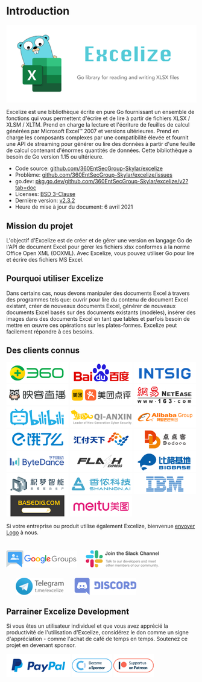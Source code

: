 # Introduction

<p align="center"><img width="650" src="../images/excelize.svg" alt="Excelize logo"></p>

Excelize est une bibliothèque écrite en pure Go fournissant un ensemble de fonctions qui vous permettent d'écrire et de lire à partir de fichiers XLSX / XLSM / XLTM. Prend en charge la lecture et l'écriture de feuilles de calcul générées par Microsoft Excel&trade; 2007 et versions ultérieures. Prend en charge les composants complexes par une compatibilité élevée et fournit une API de streaming pour générer ou lire des données à partir d'une feuille de calcul contenant d'énormes quantités de données. Cette bibliothèque a besoin de Go version 1.15 ou ultérieure.

- Code source: [github.com/360EntSecGroup-Skylar/excelize](https://github.com/360EntSecGroup-Skylar/excelize)
- Problème: [github.com/360EntSecGroup-Skylar/excelize/issues](https://github.com/360EntSecGroup-Skylar/excelize/issues)
- go.dev: [pkg.go.dev/github.com/360EntSecGroup-Skylar/excelize/v2?tab=doc](https://pkg.go.dev/github.com/360EntSecGroup-Skylar/excelize/v2?tab=doc)
- Licenses: [BSD 3-Clause](https://opensource.org/licenses/BSD-3-Clause)
- Dernière version: [v2.3.2](https://github.com/360EntSecGroup-Skylar/excelize/releases/latest)
- Heure de mise à jour du document: 6 avril 2021

## Mission du projet

L'objectif d'Excelize est de créer et de gérer une version en langage Go de l'API de document Excel pour gérer les fichiers xlsx conformes à la norme Office Open XML (OOXML). Avec Excelize, vous pouvez utiliser Go pour lire et écrire des fichiers MS Excel.

## Pourquoi utiliser Excelize

Dans certains cas, nous devons manipuler des documents Excel à travers des programmes tels que: ouvrir pour lire du contenu de document Excel existant, créer de nouveaux documents Excel, générer de nouveaux documents Excel basés sur des documents existants (modèles), insérer des images dans des documents Excel en tant que tables et parfois besoin de mettre en œuvre ces opérations sur les plates-formes. Excelize peut facilement répondre à ces besoins.

## Des clients connus

<a href="https://www.360.cn" title="Qihoo 360" target="_blank"><img width="165" src="../images/vendor/360@2x.png" alt="Qihoo 360"></a> <a href="https://www.baidu.com" title="Baidu, Inc." target="_blank"><img width="165" src="../images/vendor/baidu@2x.png" alt="Baidu, Inc."></a> [![INTSIG](../images/vendor/intsig.com_en.png)](https://en.intsig.com) <a href="https://www.inke.cn" title="Inke, Inc." target="_blank"><img width="165" src="../images/vendor/inke@2x.png" alt="Inke, Inc."></a> <a href="https://www.meituan.com" title="Meituan-Dianping" target="_blank"><img width="165" src="../images/vendor/meituan@2x.png" alt="Meituan-Dianping"></a> <a href="https://www.163.com" title="NetEase" target="_blank"><img width="165" src="../images/vendor/netease@2x.png" alt="NetEase"></a> <a href="https://www.bilibili.com" title="Bilibili" target="_blank"><img width="165" src="../images/vendor/bilibili@2x.png" alt="Bilibili"></a> <a href="https://www.qianxin.com" title="Qi An Xin Groupe" target="_blank"><img width="165" src="../images/vendor/qianxin.com_en@2x.png" alt="Qi An Xin Groupe"></a> <a href="https://www.alibabagroup.com" title="Alibaba Group" target="_blank"><img width="165" src="../images/vendor/alibabagroup@2x.png" alt="Alibaba Group"></a> <a href="https://www.ele.me" title="ele.me" target="_blank"><img width="165" src="../images/vendor/ele.me@2x.png" alt="ele.me"></a> <a href="https://www.huifu.com" title="Huifu" target="_blank"><img width="165" src="../images/vendor/huifu.com@2x.png" alt="Huifu"></a> <a href="https://www.dodoca.com" title="Dodoca Information Technology" target="_blank"><img width="165" src="../images/vendor/dodoca.com@2x.png" alt="Dodoca Information Technology"></a> <a href="https://bytedance.com" title="ByteDance" target="_blank"><img width="165" src="../images/vendor/bytedance@2x.png" alt="ByteDance"></a> <a href="https://www.flashexpress.com" title="Flash Express" target="_blank"><img width="165" src="../images/vendor/flashexpress.com@2x.png" alt="Flash Express"></a> <a href="http://www.bigbaser.com" title="Big Baser" target="_blank"><img width="165" src="../images/vendor/bigbaser.com@2x.png" alt="Big Baser"></a> <a href="https://jimengio.com" title="JimengIO" target="_blank"><img width="165" src="../images/vendor/jimengio.com@2x.png" alt="JimengIO"></a> <a href="https://www.shannonai.com" title="Shannon.AI" target="_blank"><img width="165" src="../images/vendor/shannonai.com@2x.png" alt="Shannon.AI"></a> <a href="https://ibm.com" title="IBM" target="_blank"><img width="165" src="../images/vendor/ibm@2x.png" alt="IBM"></a> <a href="https://www.basedig.com" title="Basedig" target="_blank"><img width="165" src="../images/vendor/basedig.com@2x.png" alt="Basedig"></a> <a href="https://www.meitu.com" title="Meitui" target="_blank"><img width="165" src="../images/vendor/meitu.com@2x.png" alt="Meitui"></a>

Si votre entreprise ou produit utilise également Excelize, bienvenue <a href="mailto: xuri.me@gmail.com?Subject=Please add our company in Excelize Introduction page&amp;Body=Hello%2C%20this%20is%20%3Cyour%20name%3E%20from%20%3Cyour%20company%20name%3E.%0AWe%20are%20using%20Excelize%20and%20will%20be%20proud%20to%20add%20our%20company%20name%20to%20Excelize%20Introduction%20page.%0APlease%20see%20attachment%20for%20our%20logo.%20%3CBe%20sure%20to%20include%20logo%20in%20attachment%3E%0A" title="envoyer Logo">envoyer Logo</a> à nous.

<a href="https://groups.google.com/g/excelize" title="Excelize Google Group" target="_blank"><img style="margin: 25px 20px 0 0;" height="45" src="../images/google_groups@2x.png" alt="Excelize Google Group"></a> <a href="https://join.slack.com/t/xuri/shared_invite/zt-eriqdkeo-wV04zcCdBiiZveFgY86Wzw" title="Excelize Slack Channel" target="_blank"><img style="margin-top: 25px;" height="45" src="../images/slack.svg" alt="Excelize Slack Channel"></a> <a href="https://t.me/excelize" title="Excelize Community on Telegram" target="_blank"><img style="margin: 25px 0 0 25px;" height="45" src="../images/telegram.svg" alt="Excelize Community on Telegram"></a> <a href="https://discord.gg/MWV8MBQGtv" title="Excelize Community on Discord" target="_blank"><img style="margin: 25px 0 0 25px;" height="45" src="../images/discord.svg" alt="Excelize Community on Discord"></a>

## Parrainer Excelize Development

Si vous êtes un utilisateur individuel et que vous avez apprécié la productivité de l'utilisation d'Excelize, considérez le don comme un signe d'appréciation - comme l'achat de café de temps en temps. Soutenez ce projet en devenant sponsor.

<a href="https://www.paypal.com/paypalme/xuri" title="Faire un don avec Paypal" target="_blank"><img width="170" src="../images/donate@2x.png" alt="Faire un don avec Paypal"></a> <a href="https://opencollective.com/excelize" title="Devenez sponsor" target="_blank"><img height="61" src="../images/opencollective.com@2x.png" alt="Devenez sponsor"></a> <a href="https://www.patreon.com/xuri" title="Soutenir Excelize sur Patreon" target="_blank"><img height="61" src="../images/patreon.com@2x.png" alt="Soutenir Excelize sur Patreon"></a>
